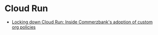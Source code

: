 # Cloud Run
- [Locking down Cloud Run: Inside Commerzbank's adoption of custom org policies](https://cloud.google.com/blog/topics/financial-services/commerzbank-cloud-run-custom-org-policies/)

